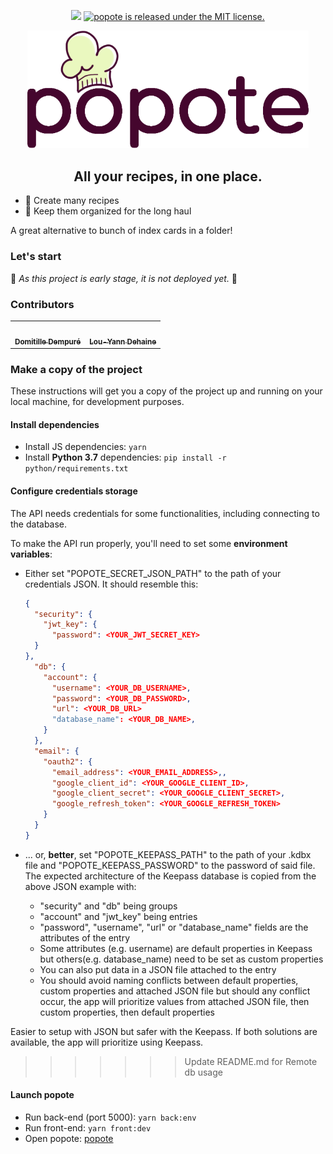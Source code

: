<p align="center">
  <img src="https://img.shields.io/badge/version-0.1.0-green"/>
  <a href="https://github.com/domidemps/popote/blob/master/LICENSE">
    <img src="https://img.shields.io/badge/license-MIT-blue" alt="popote is released under the MIT license." />
  </a>
</p>

<p align="center">
  <img src="https://github.com/domidemps/popote/blob/master/src/images/popote_logo.png" width="450px;"/>
</p>

<h2 align="center">All your recipes, in one place.</h2>

- 🍳 Create many recipes
- 📒 Keep them organized for the long haul

A great alternative to bunch of index cards in a folder!

### Let's start

🚧 *As this project is early stage, it is not deployed yet.* 🚧


### Contributors

<table>
  <tr>
    <td align="center">
      <a href="https://github.com/domidemps">
        <img src="https://avatars.githubusercontent.com/domidemps?s=100" width="100px;" alt=""/>
        <br />
        <sub>
          <b>Domitille Dempuré</b>
        </sub>
      </a>
    <td align="center">
      <a href="https://github.com/ldehaine">
        <img src="https://avatars.githubusercontent.com/ldehaine?s=100" width="100px;" alt=""/>
        <br />
        <sub>
          <b>Lou-Yann Dehaine</b>
        </sub>
      </a>
  </tr>
</table>

### Make a copy of the project

These instructions will get you a copy of the project up and running on your local machine, for development purposes.

#### Install dependencies

- Install JS dependencies: `yarn`
- Install **Python 3.7** dependencies: `pip install -r python/requirements.txt`

#### Configure credentials storage

The API needs credentials for some functionalities, including connecting to the database.

To make the API run properly, you'll need to set some **environment variables**:
* Either set "POPOTE_SECRET_JSON_PATH" to the path of your credentials JSON. It should resemble this:
  ```JSON
  {
    "security": {
      "jwt_key": {
        "password": <YOUR_JWT_SECRET_KEY>
    }
  },
    "db": {
      "account": {
        "username": <YOUR_DB_USERNAME>,
        "password": <YOUR_DB_PASSWORD>,
        "url": <YOUR_DB_URL>
        "database_name": <YOUR_DB_NAME>,
      }
    },
    "email": {
      "oauth2": {
        "email_address": <YOUR_EMAIL_ADDRESS>,,
        "google_client_id": <YOUR_GOOGLE_CLIENT_ID>,
        "google_client_secret": <YOUR_GOOGLE_CLIENT_SECRET>,
        "google_refresh_token": <YOUR_GOOGLE_REFRESH_TOKEN>
      }
    }
  }
  ```

* ... or, **better**, set "POPOTE_KEEPASS_PATH" to the path of your .kdbx file and "POPOTE_KEEPASS_PASSWORD" to the
 password of said file. The expected architecture of the Keepass database is copied from the above JSON example with:
  * "security" and "db" being groups
  * "account" and "jwt_key" being entries
  * "password", "username", "url" or "database_name" fields are the attributes of the entry
  * Some attributes (e.g. username) are default properties in Keepass but others(e.g. database_name) need to be set
   as custom properties
  * You can also put data in a JSON file attached to the entry
  * You should avoid naming conflicts between default properties, custom properties and attached JSON file but should
   any conflict occur, the app will prioritize values from attached JSON file, then custom properties, then default
   properties

Easier to setup with JSON but safer with the Keepass. If both solutions are available, the app will prioritize using
Keepass.
>>>>>>> Update README.md for Remote db usage

#### Launch popote

- Run back-end (port 5000): `yarn back:env`
- Run front-end: `yarn front:dev`
- Open popote: [popote](http://localhost:8080/)
